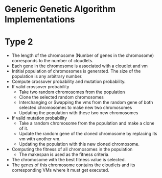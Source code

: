 # Generic Genetic Algorithm Implementations

# Type 2
* The length of the chromosome (Number of genes in the chromosome) corresponds to the number of cloudlets.
* Each gene in the chromosome is associated with a cloudlet and vm
* Intitial population of chromosomes is generated. The size of the population is any arbitrary number.
* Compute crossover probability and mutation probability.
* If valid crossover probability
  * Take two random chromosomes from the population  
  * Clone the selected random chromosomes
  * Interchanging or Swapping the vms from the random gene of both selected chromosomes to make new two chromosomes
  * Updating the population with these two new chromosomes
* If valid mutation probability
  * Take a random chromosome from the population and make a clone of it.
  * Update the random gene of the cloned chromosome by replacing its vm with another vm.
  * Updating the population with this new cloned chromosome.
* Computing the fitness of all chromosomes in the population
  * The makespan is used as the fitness criteria.
* The chromosome with the best fitness value is selected.
* The genes of this chromosome contains the cloudlets and its corresponding VMs where it must get executed.







